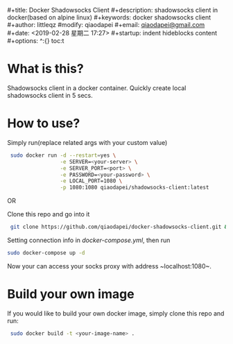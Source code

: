 #+title: Docker Shadowsocks Client
#+description: shadowsocks client in docker(based on alpine linux)
#+keywords: docker shadowsocks client
#+author: littleqz
#modify: qiaodapei
#+email: qiaodapei@gmail.com
#+date: <2019-02-28 星期二 17:27>
#+startup: indent hideblocks content
#+options: ^:{} toc:t

# What is this?
Shadowsocks client in a docker container. Quickly create local shadowsocks client in 5 secs.

# How to use?
Simply run(replace related args with your custom value)
```bash
 sudo docker run -d --restart=yes \
                 -e SERVER=<your-server> \
                 -e SERVER_PORT=<port> \
                 -e PASSWORD=<your-password> \
                 -e LOCAL_PORT=1080 \
                 -p 1080:1080 qiaodapei/shadowsocks-client:latest
```
OR

Clone this repo and go into it
```bash
 git clone https://github.com/qiaodapei/docker-shadowsocks-client.git && cd docker-shadowsocks-client
```
Setting connection info in *docker-compose.yml*, then run
```bash
sudo docker-compose up -d
```
Now your can access your socks proxy with address ~localhost:1080~.

# Build your own image
If you would like to build your own docker image, simply clone this repo and run:
```bash
 sudo docker build -t <your-image-name> .
```
